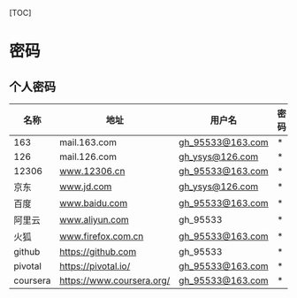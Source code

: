 [TOC]

# 密码

## 个人密码

| 名称     | 地址                      | 用户名           | 密码 | 附加                        |
| -------- | ------------------------- | ---------------- | ---- | --------------------------- |
| 163      | mail.163.com              | gh_95533@163.com | *    | substr(,1,10)               |
| 126      | mail.126.com              | gh_ysys@126.com  | *    | substr(,1,12)               |
| 12306    | www.12306.cn              | gh_95533@163.com | *    | substr(,1,10)               |
| 京东     | www.jd.com                | gh_ysys@126.com  | *    | substr(,1,20)               |
| 百度     | www.baidu.com             | gh_95533@163.com | *    | substr(,1,14)               |
| 阿里云   | www.aliyun.com            | gh_95533         | *    | substr(,1,16)               |
| 火狐     | www.firefox.com.cn        | gh_95533@163.com | *    | 全字段                      |
| github   | https://github.com        | gh_95533         | *    | substr(,1,10)               |
| pivotal  | https://pivotal.io/       | gh_95533@163.com | *    | substr(,1,10)\|\|'A'\|\|'!' |
| coursera | https://www.coursera.org/ | gh_95533@163.com | *    | substr(,1,10)\|\|'A'\|\|'!' |



